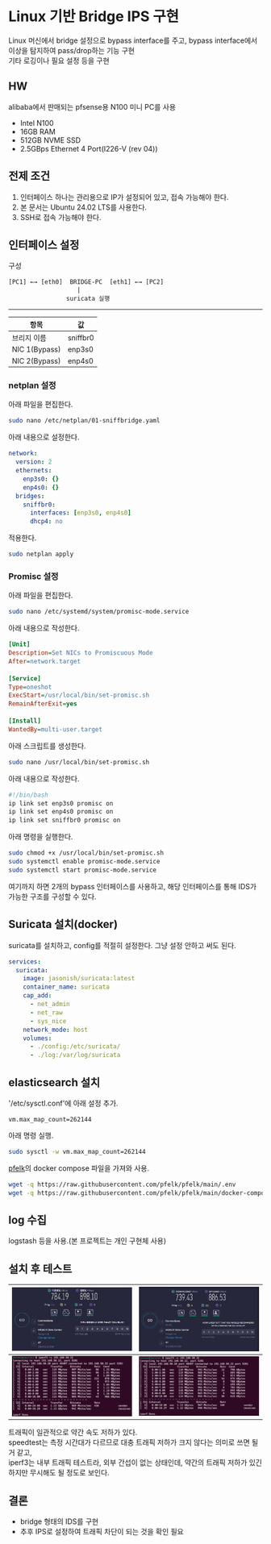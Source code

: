 # Linux 기반 Bridge IPS 구현

Linux 머신에서 bridge 설정으로 bypass interface를 주고, bypass interface에서 이상을 탐지하여 pass/drop하는 기능 구현  
기타 로깅이나 필요 설정 등을 구현  

## HW

alibaba에서 판매되는 pfsense용 N100 미니 PC를 사용

- Intel N100
- 16GB RAM
- 512GB NVME SSD
- 2.5GBps Ethernet 4 Port(I226-V (rev 04))

## 전제 조건

1. 인터페이스 하나는 관리용으로 IP가 설정되어 있고, 접속 가능해야 한다.
2. 본 문서는 Ubuntu 24.02 LTS를 사용한다.
3. SSH로 접속 가능해야 한다.

## 인터페이스 설정

구성

```ASCII
[PC1] ←→ [eth0]  BRIDGE-PC  [eth1] ←→ [PC2]
                   |
                suricata 실행
```

---

| 항목 | 값 |
|------|---|
|브리지 이름|sniffbr0|
|NIC 1(Bypass)|enp3s0|
|NIC 2(Bypass)|enp4s0|

### netplan 설정

아래 파일을 편집한다.  

```bash
sudo nano /etc/netplan/01-sniffbridge.yaml
```

아래 내용으로 설정한다.

```yaml
network:
  version: 2
  ethernets:
    enp3s0: {}
    enp4s0: {}
  bridges:
    sniffbr0:
      interfaces: [enp3s0, enp4s0]
      dhcp4: no

```

적용한다.  

```bash
sudo netplan apply
```

### Promisc 설정

아래 파일을 편집한다.  

```bash
sudo nano /etc/systemd/system/promisc-mode.service
```

아래 내용으로 작성한다.

```ini
[Unit]
Description=Set NICs to Promiscuous Mode
After=network.target

[Service]
Type=oneshot
ExecStart=/usr/local/bin/set-promisc.sh
RemainAfterExit=yes

[Install]
WantedBy=multi-user.target
```

아래 스크립트를 생성한다.  

```bash
sudo nano /usr/local/bin/set-promisc.sh

```

아래 내용으로 작성한다.  

```bash
#!/bin/bash
ip link set enp3s0 promisc on
ip link set enp4s0 promisc on
ip link set sniffbr0 promisc on
```

아래 명령을 실행한다.

```bash
sudo chmod +x /usr/local/bin/set-promisc.sh
sudo systemctl enable promisc-mode.service
sudo systemctl start promisc-mode.service
```

여기까지 하면 2개의 bypass 인터페이스를 사용하고, 해당 인터페이스를 통해 IDS가 가능한 구조를 구성할 수 있다.  

## Suricata 설치(docker)

suricata를 설치하고, config를 적절히 설정한다. 그냥 설정 안하고 써도 된다.  

```yaml
services:
  suricata:
    image: jasonish/suricata:latest
    container_name: suricata
    cap_add:
      - net_admin
      - net_raw
      - sys_nice
    network_mode: host
    volumes:
      - ./config:/etc/suricata/
      - ./log:/var/log/suricata

```

## elasticsearch 설치

'/etc/sysctl.conf'에 아래 설정 추가.

```
vm.max_map_count=262144
```

아래 명령 실행.

```bash
sudo sysctl -w vm.max_map_count=262144
```

[pfelk](https://github.com/pfelk/pfelk/)의 docker compose 파일을 가져와 사용.

```bash
wget -q https://raw.githubusercontent.com/pfelk/pfelk/main/.env
wget -q https://raw.githubusercontent.com/pfelk/pfelk/main/docker-compose.yml
```

## log 수집

logstash 등을 사용.(본 프로젝트는 개인 구현체 사용)

## 설치 후 테스트

|![Speedtest](before-speedtest.png)|![Speedtest](after-speedtest.png)|
|---|---|
|![iperf3](before-iperf3.png)|![iperf3](after-iperf3.png)|

트래픽이 일관적으로 약간 속도 저하가 있다.  
speedtest는 측정 시간대가 다르므로 대충 트래픽 저하가 크지 않다는 의미로 쓰면 될거 같고,  
iperf3는 내부 트래픽 테스트라, 외부 간섭이 없는 상태인데, 약간의 트래픽 저하가 있긴 하지만 무시해도 될 정도로 보인다.  

## 결론

- bridge 형태의 IDS를 구현
- 추후 IPS로 설정하여 트래픽 차단이 되는 것을 확인 필요
